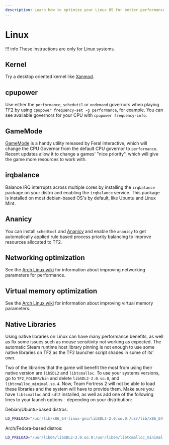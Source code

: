 ```yaml
---
description: Learn how to optimize your Linux OS for better performance.
...
```


# Linux

!!! info
    These instructions are only for Linux systems.

## Kernel

Try a desktop oriented kernel like [Xanmod](https://xanmod.org/).

## cpupower

Use either the `performance`, `schedutil` or `ondemand` governors when playing TF2 by using `cpupower frequency-set -g performance`, for example. You can see available governors for your CPU with `cpupower frequency-info`.

## GameMode

[GameMode](https://github.com/FeralInteractive/gamemode) is a handy utility released by Feral Interactive, which will change the CPU Governor from the default CPU governor to `performance`. Recent updates allow it to change a games' "nice priority", which will give the game more resources to work with.

## irqbalance

Balance IRQ interrupts across multiple cores by installing the `irqbalance` package on your distro and enabling the `irqbalance` service. This package is installed on most debian-based OS's by default, like Ubuntu and Linux Mint.

## Ananicy

You can install `schedtool` and [Ananicy](https://github.com/Nefelim4ag/Ananicy) and enable the `ananicy` to get automatically applied rule based process priority balancing to improve resources allocated to TF2.

## Networking optimization

See the [Arch Linux wiki](https://wiki.archlinux.org/index.php/Sysctl#Improving_performance) for information about improving networking parameters for performance.

## Virtual memory optimization

See the [Arch Linux wiki](https://wiki.archlinux.org/index.php/Sysctl#Virtual_memory) for information about improving virtual memory parameters.

## Native Libraries

Using native libraries on Linux can have many performance benefits, as well as fix some issues
such as mouse sensitivity not working as expected. The automatic Steam runtime host library pinning is
not enough to use some native libraries on TF2 as the TF2 launcher script shades in some of its' own.

Two of the libraries that the game will benefit the most from using their native 
version are `libSDL2` and `libtcmalloc`. To use your systems versions, go to `TF2_FOLDER/bin` and delete 
`libSDL2-2.0.so.0`, and `libtcmalloc_minimal.so.4`. Now, Team Fortress 2 will not be able to load these 
libraries and the system will have to provide them. Make sure you have `libtcmalloc` and `sdl2` installed, 
as well as add one of the following lines to your launch options - depending on your distribution:

Debian/Ubuntu-based distros:
```sh
LD_PRELOAD="/usr/lib/x86_64-linux-gnu/libSDL2-2.0.so.0:/usr/lib/x86_64-linux-gnu/libtcmalloc_minimal.so.4:$LD_PRELOAD" %command%
```

Arch/Fedora-based distros:
```sh
LD_PRELOAD="/usr/lib64/libSDL2-2.0.so.0:/usr/lib64/libtcmalloc_minimal.so:$LD_PRELOAD" %command%
```
